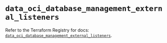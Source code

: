 # `data_oci_database_management_external_listeners`

Refer to the Terraform Registry for docs: [`data_oci_database_management_external_listeners`](https://registry.terraform.io/providers/hashicorp/oci/7.19.0/docs/data-sources/database_management_external_listeners).
